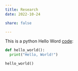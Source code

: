```yaml
---
title: Research
date: 2022-10-24

share: false

---
```



This is a python Hello Word [code](https://github.com):
  
  ```python
  def hello_world():
    print("Hello, World!")
  
  hello_world()
  ```
